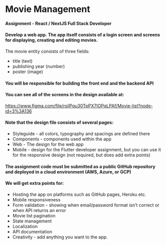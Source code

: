 # Movie Management

#### Assignment - React / NextJS Full Stack Developer

#### Develop a web app. The app itself consists of a login screen and screens for displaying, creating and editing movies.

The movie entity consists of three fields:
- title (text)
- publishing year (number)
- poster (image)

#### You will be responsible for building the front end and the backend API

#### You can see all of the screens in the design available at:
https://www.figma.com/file/rsilPqu30TpPX7IOPqLPAf/Movie-list?node-id=3%3A136

#### Note that the design file consists of several pages:
- Styleguide - all colors, typography and spacings are defined there
- Components - components used within the app
- Web - The design for the web app
- Mobile - design for the Flutter developer assignment, but you can use it for the responsive design (not required, but does add extra points)

#### The assignment code must be submitted as a public GitHub repository and deployed in a cloud environment (AWS, Azure, or GCP)

#### We will get extra points for:
- Hosting the app on platforms such as GitHub pages, Heroku etc.
- Mobile responsiveness
- Form validation - showing when email/password format isn’t correct or when API returns an error
- Movie list pagination
- State management
- Localization
- API documentation 
- Creativity - add anything you want to the app. 
